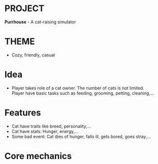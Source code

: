 # PROJECT
**Purrhouse** - A cat-raising simulator

# THEME
- Cozy, friendly, casual

# Idea
- Player takes role of a cat owner. The number of cats is not limited. Player have basic tasks such as feeding, grooming, petting, cleaning,...

# Features
- Cat have traits like breed, personality,...
- Cat have stats: Hunger, energy,...
- Some bad event: Cat dies of hunger, falls ill, gets bored, goes stray,...

# Core mechanics
